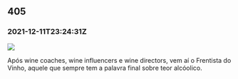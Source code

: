   

405
---

### 2021-12-11T23:24:31Z

![](https://bebiodicionario-com.s3.amazonaws.com/media/posts/202112/265684383_310012357640819_5289175901620727537_n_17945139511648770.jpg)

Após wine coaches, wine influencers e wine directors, vem aí o Frentista do Vinho, aquele que sempre tem a palavra final sobre teor alcóolico.

